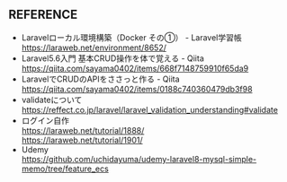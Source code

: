## REFERENCE

- Laravelローカル環境構築（Docker その①） - Laravel学習帳  
https://laraweb.net/environment/8652/
- Laravel5.6入門 基本CRUD操作を体で覚える - Qiita  
https://qiita.com/sayama0402/items/668f7148759910f65da9
- LaravelでCRUDのAPIをささっと作る - Qiita  
https://qiita.com/sayama0402/items/0188c740360479db3f98
- validateについて  
https://reffect.co.jp/laravel/laravel_validation_understanding#validate
- ログイン自作  
https://laraweb.net/tutorial/1888/  
https://laraweb.net/tutorial/1901/
- Udemy  
https://github.com/uchidayuma/udemy-laravel8-mysql-simple-memo/tree/feature_ecs
